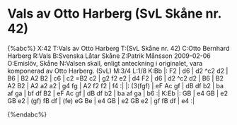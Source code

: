 # Vals av Otto Harberg (SvL Skåne nr. 42)

{%abc%}
X:42
T:Vals av Otto Harberg
T:(SvL Skåne nr. 42)
C:Otto Bernhard Harberg
R:Vals
B:Svenska Låtar Skåne
Z:Patrik Månsson 2009-02-06
O:Emislöv, Skåne
N:Valsen skall, enligt anteckning i originalet, vara komponerad av Otto Harberg. (SvL)
M:3/4
L:1/8
K:Bb
|: F2 | d6 | d2 ^c2 d2 | B6 | B2 A2 B2 | c6 | c2 =B2 c2 | g2 f2 e2 | d4 F2 |
d6 | d2 ^c2 d2 | B6 | B2 A2 B2 | A2 a2 a2 | g4 fg | A2 f2 f2 | f4 :|
|: (3(fgf) | eF Ac gf | dB df b2 | ba af ga | bf df B2 |
eF Ac gf | dB df b2 | ba af ga | b6 :|
K:Eb
|: GB | e4 GB | e2 GB e2 |
(gf) fB df | (fe) eG Be | e4 GB | e2 GB e2 | gf fB df | e4 :|

{%endabc%}

